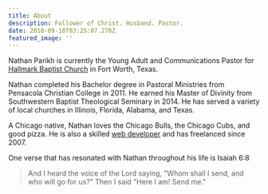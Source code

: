 ```yaml
---
title: About
description: Follower of Christ. Husband. Pastor.
date: 2018-09-18T03:25:07.276Z
featured_image: ''
---
```

Nathan Parikh is currently the Young Adult and Communications Pastor for <a href="https://hbcfw.org/" target="_blank">Hallmark Baptist Church</a> in Fort Worth, Texas.

Nathan completed his Bachelor degree in Pastoral Ministries from Pensacola Christian College in 2011. He earned his Master of Divinity from Southwestern Baptist Theological Seminary in 2014. He has served a variety of local churches in Illinois, Florida, Alabama, and Texas.

A Chicago native, Nathan loves the Chicago Bulls, the Chicago Cubs, and good pizza. He is also a skilled <a href="https://ndzynes.com" target="_blank">web developer</a> and has freelanced since 2007.

One verse that has resonated with Nathan throughout his life is Isaiah 6:8

> And I heard the voice of the Lord saying, "Whom shall I send, and who will go for us?" Then I said "Here I am! Send me."
